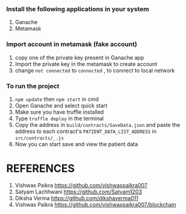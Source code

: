 ### Install the  following applications in your system
 1. Ganache
 2. Metamask

### Import account in metamask (fake account)
1. copy one of the private key present in Ganache app
2. Import the private key in the metamask to create account
3. change `not connected` to `connected` , to connect to local network

### To run the project
1. `npm update` then `npm start` in cmd
2. Open Ganache and select quick start
3. Make sure you have truffle installed
4. Type `truffle deploy` in the terminal
5. Copy the address in `build/contracts/SaveData.json` and paste the address to each contract's `PATIENT_DATA_LIST_ADDRESS` in `src/contracts/_.js`
6. Now you can start save and view the patient data

# REFERENCES
1. Vishwas Paikra https://github.com/vishwaspaikra007
2. Satyam Lachhwani https://github.com/Satyam1203
3. Diksha Verma https://github.com/dikshaverma011
4. Vishwas Paikra https://github.com/vishwaspaikra007/blockchain



